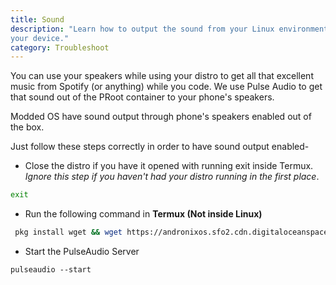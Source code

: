 ```yaml
---
title: Sound
description: "Learn how to output the sound from your Linux environment to the speakers of
your device."
category: Troubleshoot
---
```


You can use your speakers while using your distro to get all that excellent music from Spotify (or anything) while you code. We use Pulse Audio to get that sound out of the PRoot container to your phone's speakers.

<alert type="info">Modded OS have sound output through phone's speakers enabled out of the box.</alert>

Just follow these steps correctly in order to have sound output enabled-

* Close the distro if you have it opened with running exit inside Termux. _Ignore this step if you haven't had your distro running in the first place_.
```bash
exit
```
* Run the following command in **Termux (Not inside Linux)**
```bash
 pkg install wget && wget https://andronixos.sfo2.cdn.digitaloceanspaces.com/OS-Files/setup-audio.sh && chmod +x setup-audio.sh && ./setup-audio.sh
```
* Start the PulseAudio Server
```
pulseaudio --start
```

